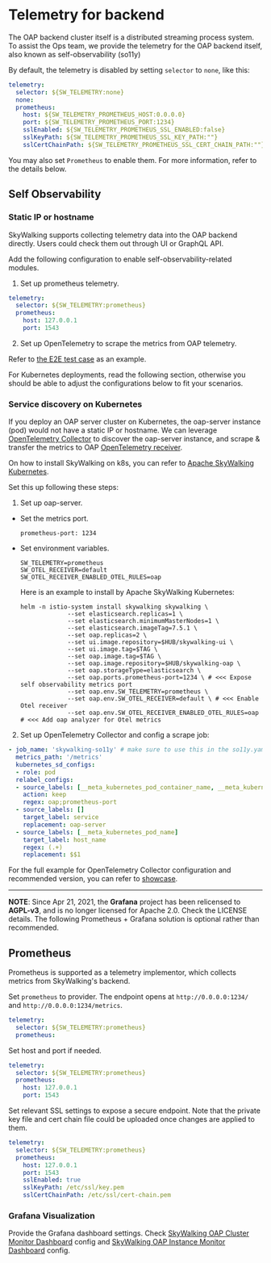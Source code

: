 # Telemetry for backend
The OAP backend cluster itself is a distributed streaming process system. To assist the Ops team, we provide the telemetry for the OAP backend itself, also known as self-observability (so11y)

By default, the telemetry is disabled by setting `selector` to `none`, like this:

```yaml
telemetry:
  selector: ${SW_TELEMETRY:none}
  none:
  prometheus:
    host: ${SW_TELEMETRY_PROMETHEUS_HOST:0.0.0.0}
    port: ${SW_TELEMETRY_PROMETHEUS_PORT:1234}
    sslEnabled: ${SW_TELEMETRY_PROMETHEUS_SSL_ENABLED:false}
    sslKeyPath: ${SW_TELEMETRY_PROMETHEUS_SSL_KEY_PATH:""}
    sslCertChainPath: ${SW_TELEMETRY_PROMETHEUS_SSL_CERT_CHAIN_PATH:""}
```

You may also set `Prometheus` to enable them. For more information, refer to the details below.

## Self Observability
### Static IP or hostname
SkyWalking supports collecting telemetry data into the OAP backend directly. Users could check them out through UI or
GraphQL API.

Add the following configuration to enable self-observability-related modules.

1. Set up prometheus telemetry.
```yaml
telemetry:
  selector: ${SW_TELEMETRY:prometheus}
  prometheus:
    host: 127.0.0.1
    port: 1543
```

2. Set up OpenTelemetry to scrape the metrics from OAP telemetry.

Refer to [the E2E test case](../../../../test/e2e-v2/cases/so11y/otel-collector-config.yaml) as an example.

For Kubernetes deployments, read the following section, otherwise you should be able to
adjust the configurations below to fit your scenarios.

### Service discovery on Kubernetes

If you deploy an OAP server cluster on Kubernetes, the oap-server instance (pod) would not have a static IP or hostname. We can leverage [OpenTelemetry Collector](https://opentelemetry.io/docs/collector/getting-started/#kubernetes) to discover the oap-server instance, and scrape & transfer the metrics to OAP [OpenTelemetry receiver](opentelemetry-receiver.md).

On how to install SkyWalking on k8s, you can refer to [Apache SkyWalking Kubernetes](https://github.com/apache/skywalking-kubernetes).

Set this up following these steps:

1. Set up oap-server.
- Set the metrics port.
  ```
  prometheus-port: 1234
  ```
- Set environment variables.
  ```
  SW_TELEMETRY=prometheus
  SW_OTEL_RECEIVER=default
  SW_OTEL_RECEIVER_ENABLED_OTEL_RULES=oap
  ```

  Here is an example to install by Apache SkyWalking Kubernetes:
  ```
  helm -n istio-system install skywalking skywalking \
               --set elasticsearch.replicas=1 \
               --set elasticsearch.minimumMasterNodes=1 \
               --set elasticsearch.imageTag=7.5.1 \
               --set oap.replicas=2 \
               --set ui.image.repository=$HUB/skywalking-ui \
               --set ui.image.tag=$TAG \
               --set oap.image.tag=$TAG \
               --set oap.image.repository=$HUB/skywalking-oap \
               --set oap.storageType=elasticsearch \
               --set oap.ports.prometheus-port=1234 \ # <<< Expose self observability metrics port
               --set oap.env.SW_TELEMETRY=prometheus \
               --set oap.env.SW_OTEL_RECEIVER=default \ # <<< Enable Otel receiver
               --set oap.env.SW_OTEL_RECEIVER_ENABLED_OTEL_RULES=oap # <<< Add oap analyzer for Otel metrics
  ```
2. Set up OpenTelemetry Collector and config a scrape job:
``` yaml
- job_name: 'skywalking-so11y' # make sure to use this in the so11y.yaml to filter only so11y metrics
  metrics_path: '/metrics'
  kubernetes_sd_configs:
  - role: pod
  relabel_configs:
  - source_labels: [__meta_kubernetes_pod_container_name, __meta_kubernetes_pod_container_port_name]
    action: keep
    regex: oap;prometheus-port
  - source_labels: []
    target_label: service
    replacement: oap-server
  - source_labels: [__meta_kubernetes_pod_name]
    target_label: host_name
    regex: (.+)
    replacement: $$1
```
For the full example for OpenTelemetry Collector configuration and recommended version, you can refer to [showcase](https://github.com/apache/skywalking-showcase/tree/main/deploy/platform/kubernetes/feature-so11y).



___

**NOTE**: Since Apr 21, 2021, the **Grafana** project has been relicensed to **AGPL-v3**, and is no longer licensed for Apache 2.0. Check the LICENSE details.
The following Prometheus + Grafana solution is optional rather than recommended.

## Prometheus
Prometheus is supported as a telemetry implementor, which collects metrics from SkyWalking's backend.

Set `prometheus` to provider. The endpoint opens at `http://0.0.0.0:1234/` and `http://0.0.0.0:1234/metrics`.
```yaml
telemetry:
  selector: ${SW_TELEMETRY:prometheus}
  prometheus:
```

Set host and port if needed.
```yaml
telemetry:
  selector: ${SW_TELEMETRY:prometheus}
  prometheus:
    host: 127.0.0.1
    port: 1543
```

Set relevant SSL settings to expose a secure endpoint. Note that the private key file and cert chain file could be uploaded once
changes are applied to them.
```yaml
telemetry:
  selector: ${SW_TELEMETRY:prometheus}
  prometheus:
    host: 127.0.0.1
    port: 1543
    sslEnabled: true
    sslKeyPath: /etc/ssl/key.pem
    sslCertChainPath: /etc/ssl/cert-chain.pem
```

### Grafana Visualization
Provide the Grafana dashboard settings.
Check [SkyWalking OAP Cluster Monitor Dashboard](grafana-cluster.json) config and [SkyWalking OAP Instance Monitor Dashboard](grafana-instance.json) config.
